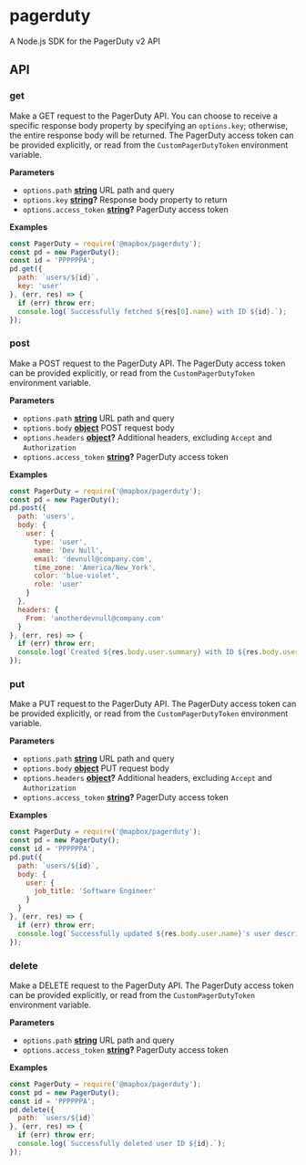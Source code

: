 # pagerduty

A Node.js SDK for the PagerDuty v2 API

## API

<!-- Generated, in part, by documentation.js. Update this documentation by updating the source code. -->

### get

Make a GET request to the PagerDuty API. You can choose to receive a specific
response body property by specifying an `options.key`; otherwise, the entire
response body will be returned. The PagerDuty access token can be provided
explicitly, or read from the `CustomPagerDutyToken` environment variable.

**Parameters**

-   `options.path` **[string](https://developer.mozilla.org/en-US/docs/Web/JavaScript/Reference/Global_Objects/String)** URL path and query
-   `options.key` **[string](https://developer.mozilla.org/en-US/docs/Web/JavaScript/Reference/Global_Objects/String)?** Response body property to return
-   `options.access_token` **[string](https://developer.mozilla.org/en-US/docs/Web/JavaScript/Reference/Global_Objects/String)?** PagerDuty access token

**Examples**

```javascript
const PagerDuty = require('@mapbox/pagerduty');
const pd = new PagerDuty();
const id = 'PPPPPPA';
pd.get({
  path: `users/${id}`,
  key: 'user'
}, (err, res) => {
  if (err) throw err;
  console.log(`Successfully fetched ${res[0].name} with ID ${id}.`);
});
```

### post

Make a POST request to the PagerDuty API. The PagerDuty access token can be
provided explicitly, or read from the `CustomPagerDutyToken` environment variable.

**Parameters**

-   `options.path` **[string](https://developer.mozilla.org/en-US/docs/Web/JavaScript/Reference/Global_Objects/String)** URL path and query
-   `options.body` **[object](https://developer.mozilla.org/en-US/docs/Web/JavaScript/Reference/Global_Objects/Object)** POST request body
-   `options.headers` **[object](https://developer.mozilla.org/en-US/docs/Web/JavaScript/Reference/Global_Objects/Object)?** Additional headers, excluding `Accept`
    and `Authorization`
-   `options.access_token` **[string](https://developer.mozilla.org/en-US/docs/Web/JavaScript/Reference/Global_Objects/String)?** PagerDuty access token

**Examples**

```javascript
const PagerDuty = require('@mapbox/pagerduty');
const pd = new PagerDuty();
pd.post({
  path: 'users',
  body: {
    user: {
      type: 'user',
      name: 'Dev Null',
      email: 'devnull@company.com',
      time_zone: 'America/New_York',
      color: 'blue-violet',
      role: 'user'
    }
  },
  headers: {
    From: 'anotherdevnull@company.com'
  }
}, (err, res) => {
  if (err) throw err;
  console.log(`Created ${res.body.user.summary} with ID ${res.body.user.id}.`);
});
```

### put

Make a PUT request to the PagerDuty API. The PagerDuty access token can be
provided explicitly, or read from the `CustomPagerDutyToken` environment variable.

**Parameters**

-   `options.path` **[string](https://developer.mozilla.org/en-US/docs/Web/JavaScript/Reference/Global_Objects/String)** URL path and query
-   `options.body` **[object](https://developer.mozilla.org/en-US/docs/Web/JavaScript/Reference/Global_Objects/Object)** PUT request body
-   `options.headers` **[object](https://developer.mozilla.org/en-US/docs/Web/JavaScript/Reference/Global_Objects/Object)?** Additional headers, excluding `Accept`
    and `Authorization`
-   `options.access_token` **[string](https://developer.mozilla.org/en-US/docs/Web/JavaScript/Reference/Global_Objects/String)?** PagerDuty access token

**Examples**

```javascript
const PagerDuty = require('@mapbox/pagerduty');
const pd = new PagerDuty();
const id = 'PPPPPPA';
pd.put({
  path: `users/${id}`,
  body: {
    user: {
      job_title: 'Software Engineer'
    }
  }
}, (err, res) => {
  if (err) throw err;
  console.log(`Successfully updated ${res.body.user.name}'s user description to ${res.body.user.description}`);
});
```

### delete

Make a DELETE request to the PagerDuty API. The PagerDuty access token can
be provided explicitly, or read from the `CustomPagerDutyToken` environment
variable.

**Parameters**

-   `options.path` **[string](https://developer.mozilla.org/en-US/docs/Web/JavaScript/Reference/Global_Objects/String)** URL path and query
-   `options.access_token` **[string](https://developer.mozilla.org/en-US/docs/Web/JavaScript/Reference/Global_Objects/String)?** PagerDuty access token

**Examples**

```javascript
const PagerDuty = require('@mapbox/pagerduty');
const pd = new PagerDuty();
const id = 'PPPPPPA';
pd.delete({
  path: `users/${id}`
}, (err, res) => {
  if (err) throw err;
  console.log(`Successfully deleted user ID ${id}.`);
});
```
